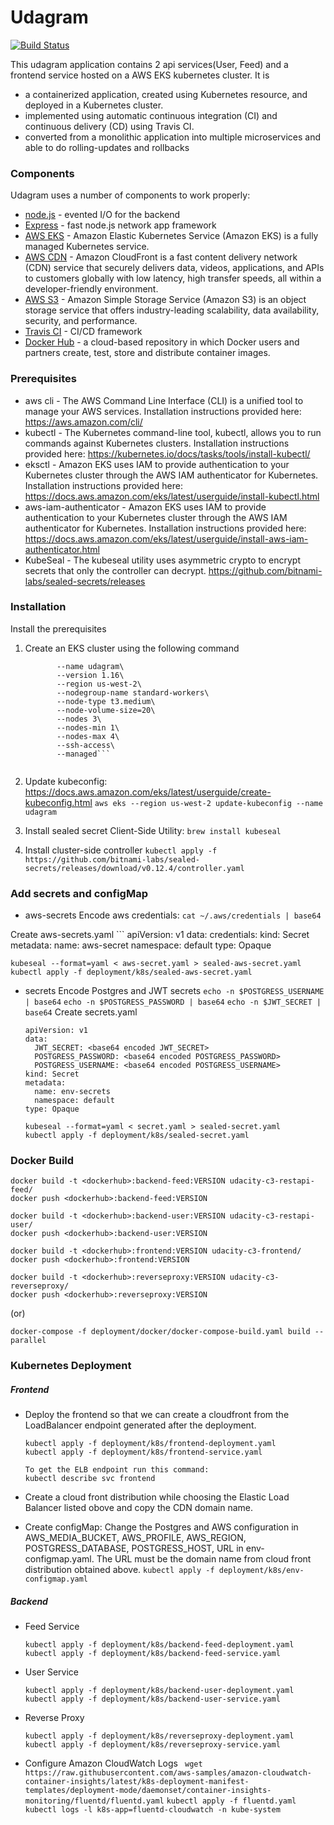 # Udagram

[![Build Status](https://travis-ci.com/Guruprasadnpk/udagram-guru.svg?branch=master)](https://travis-ci.com/github/Guruprasadnpk/udagram-guru)

This udagram application contains 2 api services(User, Feed) and a frontend service hosted on a AWS EKS kubernetes cluster. 
It is
* a containerized application, created using Kubernetes resource, and deployed in a Kubernetes cluster.
* implemented using automatic continuous integration (CI) and continuous delivery (CD) using Travis CI.
* converted from a monolithic application into multiple microservices and able to do rolling-updates and rollbacks

### Components

Udagram uses a number of components to work properly:

* [node.js] - evented I/O for the backend
* [Express] - fast node.js network app framework
* [AWS EKS] - Amazon Elastic Kubernetes Service (Amazon EKS) is a fully managed Kubernetes service.
* [AWS CDN] - Amazon CloudFront is a fast content delivery network (CDN) service that securely delivers data, videos, applications, and APIs to customers globally with low latency, high transfer speeds, all within a developer-friendly environment. 
* [AWS S3] - Amazon Simple Storage Service (Amazon S3) is an object storage service that offers industry-leading scalability, data availability, security, and performance.
* [Travis CI] - CI/CD framework
* [Docker Hub] - a cloud-based repository in which Docker users and partners create, test, store and distribute container images.

### Prerequisites
* aws cli - The AWS Command Line Interface (CLI) is a unified tool to manage your AWS services. Installation instructions provided here: https://aws.amazon.com/cli/
* kubectl - The Kubernetes command-line tool, kubectl, allows you to run commands against Kubernetes clusters. Installation instructions provided here: https://kubernetes.io/docs/tasks/tools/install-kubectl/
* eksctl - Amazon EKS uses IAM to provide authentication to your Kubernetes cluster through the AWS IAM authenticator for Kubernetes. Installation instructions provided here: https://docs.aws.amazon.com/eks/latest/userguide/install-kubectl.html
* aws-iam-authenticator - Amazon EKS uses IAM to provide authentication to your Kubernetes cluster through the AWS IAM authenticator for Kubernetes. Installation instructions provided here: https://docs.aws.amazon.com/eks/latest/userguide/install-aws-iam-authenticator.html
* KubeSeal - The kubeseal utility uses asymmetric crypto to encrypt secrets that only the controller can decrypt. 
https://github.com/bitnami-labs/sealed-secrets/releases


### Installation
Install the prerequisites

1. Create an EKS cluster using the following command
    ```eksctl create cluster\
           --name udagram\
           --version 1.16\
           --region us-west-2\
           --nodegroup-name standard-workers\
           --node-type t3.medium\
           --node-volume-size=20\
           --nodes 3\
           --nodes-min 1\
           --nodes-max 4\
           --ssh-access\
           --managed```
           
2. Update kubeconfig: https://docs.aws.amazon.com/eks/latest/userguide/create-kubeconfig.html
   ```aws eks --region us-west-2 update-kubeconfig --name udagram```
   
3. Install sealed secret Client-Side Utility: ```brew install kubeseal```

4. Install cluster-side controller
```kubectl apply -f https://github.com/bitnami-labs/sealed-secrets/releases/download/v0.12.4/controller.yaml```

### Add secrets and configMap
* aws-secrets
Encode aws credentials:  ```cat ~/.aws/credentials | base64```
   
Create aws-secrets.yaml
    ```
    apiVersion: v1
    data:
      credentials: <base64 encoded aws credentials>
    kind: Secret
    metadata:
      name: aws-secret
      namespace: default
    type: Opaque
    
    kubeseal --format=yaml < aws-secret.yaml > sealed-aws-secret.yaml
    kubectl apply -f deployment/k8s/sealed-aws-secret.yaml
    
* secrets
Encode Postgres and JWT secrets
    ```echo -n $POSTGRESS_USERNAME | base64```
    ```echo -n $POSTGRESS_PASSWORD | base64```
    ```echo -n $JWT_SECRET | base64```
    Create secrets.yaml
    ``` 
    apiVersion: v1
    data:
      JWT_SECRET: <base64 encoded JWT_SECRET>
      POSTGRESS_PASSWORD: <base64 encoded POSTGRESS_PASSWORD>
      POSTGRESS_USERNAME: <base64 encoded POSTGRESS_USERNAME>
    kind: Secret
    metadata:
      name: env-secrets
      namespace: default
    type: Opaque
    
    kubeseal --format=yaml < secret.yaml > sealed-secret.yaml
    kubectl apply -f deployment/k8s/sealed-secret.yaml

### Docker Build

    docker build -t <dockerhub>:backend-feed:VERSION udacity-c3-restapi-feed/
    docker push <dockerhub>:backend-feed:VERSION

    docker build -t <dockerhub>:backend-user:VERSION udacity-c3-restapi-user/
    docker push <dockerhub>:backend-user:VERSION
    
    docker build -t <dockerhub>:frontend:VERSION udacity-c3-frontend/
    docker push <dockerhub>:frontend:VERSION
    
    docker build -t <dockerhub>:reverseproxy:VERSION udacity-c3-reverseproxy/
    docker push <dockerhub>:reverseproxy:VERSION
    
   (or)
    
    docker-compose -f deployment/docker/docker-compose-build.yaml build --parallel

### Kubernetes Deployment
##### Frontend
* Deploy the frontend so that we can create a cloudfront from the LoadBalancer endpoint generated after the deployment.
    ```
    kubectl apply -f deployment/k8s/frontend-deployment.yaml
    kubectl apply -f deployment/k8s/frontend-service.yaml
    
    To get the ELB endpoint run this command: 
    kubectl describe svc frontend
    ```
* Create a cloud front distribution while choosing the Elastic Load Balancer listed obove and copy the CDN domain name.

* Create configMap:
    Change the Postgres and AWS configuration in AWS_MEDIA_BUCKET, AWS_PROFILE, AWS_REGION, POSTGRESS_DATABASE, POSTGRESS_HOST, URL in env-configmap.yaml. The URL must be the domain name from cloud front distribution obtained above.
    ```kubectl apply -f deployment/k8s/env-configmap.yaml```

##### Backend
* Feed Service
    ```
    kubectl apply -f deployment/k8s/backend-feed-deployment.yaml
    kubectl apply -f deployment/k8s/backend-feed-service.yaml
    ```
    
* User Service
    ```
    kubectl apply -f deployment/k8s/backend-user-deployment.yaml
    kubectl apply -f deployment/k8s/backend-user-service.yaml
    ```

* Reverse Proxy
    ```
    kubectl apply -f deployment/k8s/reverseproxy-deployment.yaml
    kubectl apply -f deployment/k8s/reverseproxy-service.yaml
    ```
    
* Configure Amazon CloudWatch Logs
    `
    wget https://raw.githubusercontent.com/aws-samples/amazon-cloudwatch-container-insights/latest/k8s-deployment-manifest-templates/deployment-mode/daemonset/container-insights-monitoring/fluentd/fluentd.yaml`
    `kubectl apply -f fluentd.yaml`
    `kubectl logs -l k8s-app=fluentd-cloudwatch -n kube-system`
    
   [git-repo-url]: <https://github.com/Guruprasadnpk/udagram-guru.git>
   [node.js]: <http://nodejs.org>
   [express]: <http://expressjs.com>
   [NodeJS]: <https://nodejs.org>
   [AWS EKS]: <https://aws.amazon.com/eks/>
   [AWS CDN]: <https://aws.amazon.com/cloudfront/>
   [AWS S3]: <https://aws.amazon.com/s3/>
   [Travis CI]: <https://travis-ci.com/>
   [Docker Hub]: <https://hub.docker.com/>

